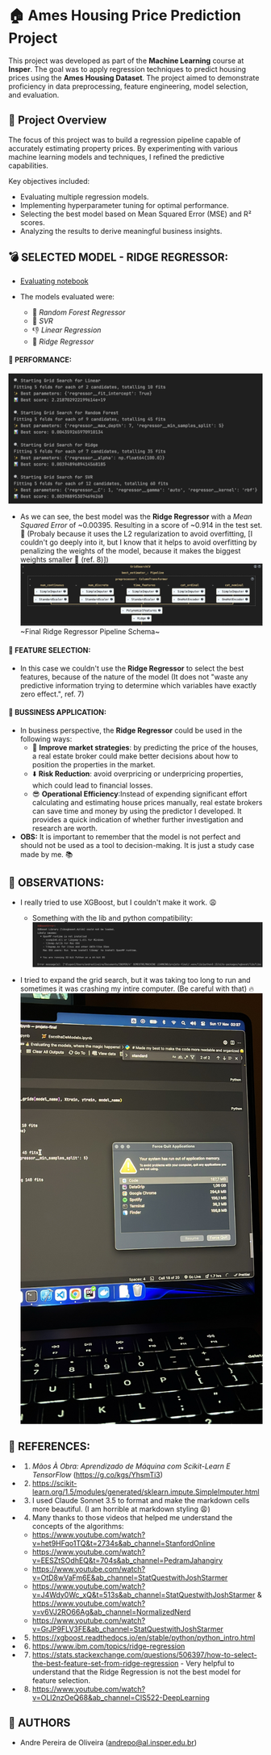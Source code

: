 # 🏠 Ames Housing Price Prediction Project

This project was developed as part of the **Machine Learning** course at **Insper**. The goal was to apply regression techniques to predict housing prices using the **Ames Housing Dataset**. The project aimed to demonstrate proficiency in data preprocessing, feature engineering, model selection, and evaluation.

## 🚀 Project Overview
The focus of this project was to build a regression pipeline capable of accurately estimating property prices. By experimenting with various machine learning models and techniques, I refined the predictive capabilities.

Key objectives included:
- Evaluating multiple regression models.
- Implementing hyperparameter tuning for optimal performance.
- Selecting the best model based on Mean Squared Error (MSE) and R² scores.
- Analyzing the results to derive meaningful business insights.


## 💣 SELECTED MODEL - RIDGE REGRESSOR:
- [Evaluating notebook](project/evaluating.ipynb)

- The models evaluated were:
    - 🌲 *Random Forest Regressor*
    - 🎯 *SVR*
    - 👎 *Linear Regression* 
    - 🦾 *Ridge Regressor*

#### 🧠 PERFORMANCE:
![alt text](assets/perfomance.png)
- As we can see, the best model was the **Ridge Regressor** with a *Mean Squared Error* of ~0.00395. Resulting in a score of ~0.914 in the test set. 🎉 (Probaly because it uses the L2 regularization to avoid overfitting, [I couldn't go deeply
into it, but I know that it helps to avoid overfitting by penalizing the weights of the model, because it makes the biggest weights smaller 🤔 (ref. 8)])
![alt text](assets/ridge_pipeline.png)
~Final Ridge Regressor Pipeline Schema~

#### 🫠 FEATURE SELECTION:
- In this case we couldn't use the **Ridge Regressor** to select the best features, because of the nature of the model (It does not "waste any predictive information trying to determine which variables have exactly zero effect.", ref. 7)

#### 💼 BUSSINESS APPLICATION:
- In business perspective, the **Ridge Regressor** could be used in the following ways:
    - 💼 **Improve market strategies**: by predicting the price of the houses, a real estate broker could make better decisions about how to position the properties in the market.
    - ⬇️ **Risk Reduction**: avoid overpricing or underpricing properties, which could lead to financial losses.
    - 😎 **Operational Efficiency**:Instead of expending significant effort calculating and estimating house prices manually, real estate brokers can save time and money by using the predictor I developed. It provides a quick indication of whether further investigation and research are worth.
- **OBS:** It is important to remember that the model is not perfect and should not be used as a tool to decision-making. It is just a study case made by me. 📚 

## 👀 OBSERVATIONS:
- I really tried to use XGBoost, but I couldn't make it work. 😩
    - Something with the lib and python compatibility:
    ![alt text](assets/xgboost_error.png)

- I tried to expand the grid search, but it was taking too long to run and sometimes it was crashing my intire computer. (Be careful with that) 🔥
    ![alt text](assets/crash.jpg)


## 📖 REFERENCES:
- 1. *Mãos À Obra: Aprendizado de Máquina com Scikit-Learn E TensorFlow* (https://g.co/kgs/YhsmTi3)
- 2. https://scikit-learn.org/1.5/modules/generated/sklearn.impute.SimpleImputer.html
- 3.  I used Claude Sonnet 3.5 to format and make the markdown cells more beautiful. (I am horrible at markdown styling 😩)
- 4. Many thanks to those videos that helped me understand the concepts of the algorithms: 
    - https://www.youtube.com/watch?v=het9HFqo1TQ&t=2734s&ab_channel=StanfordOnline
    - https://www.youtube.com/watch?v=EESZtSOdhEQ&t=704s&ab_channel=PedramJahangiry
    - https://www.youtube.com/watch?v=OtD8wVaFm6E&ab_channel=StatQuestwithJoshStarmer
    - https://www.youtube.com/watch?v=J4Wdy0Wc_xQ&t=513s&ab_channel=StatQuestwithJoshStarmer & https://www.youtube.com/watch?v=v6VJ2RO66Ag&ab_channel=NormalizedNerd
    - https://www.youtube.com/watch?v=GrJP9FLV3FE&ab_channel=StatQuestwithJoshStarmer
- 5. https://xgboost.readthedocs.io/en/stable/python/python_intro.html
- 6. https://www.ibm.com/topics/ridge-regression
- 7. https://stats.stackexchange.com/questions/506397/how-to-select-the-best-feature-set-from-ridge-regression - Very helpful to understand that the Ridge Regression is not the best model for feature selection.
- 8. https://www.youtube.com/watch?v=OLl2nzOeQ68&ab_channel=CIS522-DeepLearning

## 👥 AUTHORS
- Andre Pereira de Oliveira (andrepo@al.insper.edu.br)